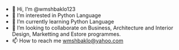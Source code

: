- 👋 Hi, I’m @wmshbaklo123
- 👀 I’m interested in Python Language
- 🌱 I’m currently learning Python Language
- 💞️ I’m looking to collaborate on Business, Architecture and Interior Design, Marketting and Estore programmes.
- 📫 How to reach me wmshbaklo@yahoo.com
  
  

<!---
wmshbaklo123/wmshbaklo123 is a ✨ special ✨ repository because its `README.md` (this file) appears on your GitHub profile.
You can click the Preview link to take a look at your changes.
--->
